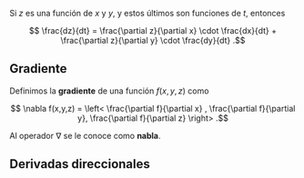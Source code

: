 Si $z$ es una función de $x$ y $y$, y estos últimos son funciones de $t$, entonces

$$
\frac{dz}{dt} = \frac{\partial z}{\partial x} \cdot \frac{dx}{dt} + \frac{\partial z}{\partial y} \cdot \frac{dy}{dt}
.$$

## Gradiente

Definimos la **gradiente** de una función $f(x,y,z)$ como

$$
\nabla f(x,y,z) = \left< \frac{\partial f}{\partial x} , \frac{\partial f}{\partial y}, \frac{\partial f}{\partial z}  \right> 
.$$

Al operador $\nabla$ se le conoce como **nabla**.

## Derivadas direccionales

